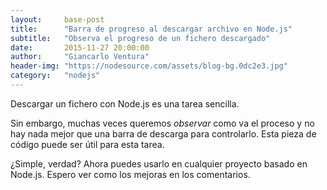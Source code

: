 ```yaml
---
layout:     base-post
title:      "Barra de progreso al descargar archivo en Node.js"
subtitle:   "Observa el progreso de un fichero descargado"
date:       2015-11-27 20:00:00
author:     "Giancarlo Ventura"
header-img: "https://nodesource.com/assets/blog-bg.0dc2e3.jpg"
category:   "nodejs"
---
```


<p>Descargar un fichero con Node.js es una tarea sencilla.</p>

<p>Sin embargo, muchas veces queremos <em>observar</em> como va el proceso y no hay nada mejor que una barra de descarga para controlarlo. Esta pieza de código puede ser útil para esta tarea.</p>

<script src="https://gist.github.com/SakyaStelios/afdc44ca2ec8391b5ec4.js"></script>

<p>¿Simple, verdad? Ahora puedes usarlo en cualquier proyecto basado en Node.js. Espero ver como los mejoras en los comentarios.</p>
